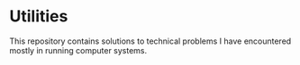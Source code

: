 # Utilities 

This repository contains solutions to technical problems I have encountered mostly in running computer systems. 